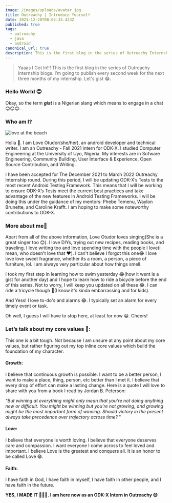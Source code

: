 ```yaml
---
image: /images/uploads/avatar.jpg
title: Outreachy | Introduce Yourself
date: 2021-12-20T08:02:33.423Z
published: true
tags:
  - outreachy
  - java
  - android
canonical_url: true
description: This is the first blog in the series of Outreachy Internship blogs.
---
```

> Yaaas I Got In!!! This is the first blog in the series of Outreachy Internship blogs. I’m going to publish every second week for the next three months of my internship. Let's gist 😂.

### **Hello World 😊**

Okay, so the term ***gist*** is a Nigerian slang which means to engage in a chat 😊😊😊.

### **Who am I?**



![love at the beach](/images/uploads/img_9983.jpg "love at the beach")

Holla 🌻. I am Love Otudor(she/her), an android developer and technical writer. I am an Outreachy - Fall 2021 intern for ODK-X. I studied Computer Engineering at the University of Uyo, Nigeria. My interests are in Sofware Engineering, Community Building, User Interface & Experience, Open Source Contribution, and Writing.

I have been accepted for The December 2021 to March 2022 Outreachy Internship round. During this period, I will be updating ODK-X’s Tests to the most recent Android Testing Framework. This means that I will be working to ensure ODK-X’s Tests meet the current best practices and take advantage of the new features in Android Testing Frameworks. I will be doing this under the guidance of my mentors: Phebe Temenu, Waylon Brunette, and Caroline Krafft. I am hoping to make some noteworthy contributions to ODK-X.

### **More about me🙈**

Apart from all of the above information, Love Otudor loves singing(She is a great singer too 😊). I love DIYs, trying out new recipes, reading books, and traveling. I love writing too and love spending time with the people I love(I mean, who doesn't love that ❤️). I can't believe I forgot this one😂 I love love love sweet fragrance, whether its a room, a person, a piece of furniture, lol. I am always very particular about how things smell.

I took my first step in learning how to swim yesterday 😂(how it went is a gist for another day) and I hope to learn how to ride a bicycle before the end of this series. Not to worry, I will keep you updated on all these 😂. I can ride a tricycle though 🙈(I know it's kinda embarrassing and for kids).

And Yess! I love to-do's and alarms 😂. I typically set an alarm for every timely event or task.

Oh well, I guess I will have to stop here, at least for now 😁. Cheers!

### **Let’s talk about my core values 🤔:**

This one is a bit tough. Not because I am unsure at any point about my core values, but rather figuring out my top inline core values which build the foundation of my character:

#### **Growth:**

I believe that continuous growth is possible. I want to be a better person, I want to make a place, thing, person, etc better than I met it. I believe that every drop of effort can make a lasting change. Here is a quote I will love to share with you from a book I read by Jordan B. Peterson:

*"But winning at everything might only mean that you’re not doing anything new or difficult. You might be winning but you’re not growing, and growing might be the most important form of winning. Should victory in the present always take precedence over trajectory across time?* "

#### **Love:**

I believe that everyone is worth loving. I believe that everyone deserves care and compassion. I want everyone I come across to feel loved and important. I believe Love is the greatest and conquers all. It is an honor to be called Love 😁.

#### **Faith:**

I have faith in God, I have faith in myself, I have faith in other people, and I have faith in the future.

**YES, I MADE IT 🎉🎉🎉.  I am here now as an ODK-X Intern in Outreachy 😊**